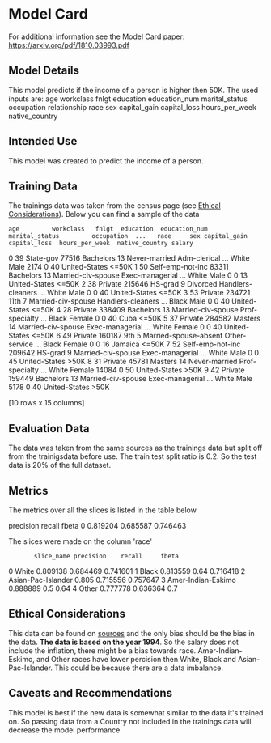 


# Model Card

For additional information see the Model Card paper:
https://arxiv.org/pdf/1810.03993.pdf

## Model Details

This model predicts if the income of a person is higher then 50K. The used inputs are:
	age
	workclass
	fnlgt
	education
	education_num
	marital_status
	occupation
	relationship
	race
	sex
	capital_gain
	capital_loss
	hours_per_week
	native_country

## Intended Use

This model was created to predict the income of a person.

## Training Data

The trainings data was taken from the census page (see [Ethical Considerations](#Ethical-Considerations)). Below you can find a sample of the data

    age         workclass   fnlgt  education  education_num         marital_status         occupation  ...   race     sex capital_gain  capital_loss  hours_per_week  native_country salary
0   39         State-gov   77516  Bachelors             13          Never-married       Adm-clerical  ...  White    Male         2174             0              40   United-States  <=50K
1   50  Self-emp-not-inc   83311  Bachelors             13     Married-civ-spouse    Exec-managerial  ...  White    Male            0             0              13   United-States  <=50K
2   38           Private  215646    HS-grad              9               Divorced  Handlers-cleaners  ...  White    Male            0             0              40   United-States  <=50K
3   53           Private  234721       11th              7     Married-civ-spouse  Handlers-cleaners  ...  Black    Male            0             0              40   United-States  <=50K
4   28           Private  338409  Bachelors             13     Married-civ-spouse     Prof-specialty  ...  Black  Female            0             0              40            Cuba  <=50K
5   37           Private  284582    Masters             14     Married-civ-spouse    Exec-managerial  ...  White  Female            0             0              40   United-States  <=50K
6   49           Private  160187        9th              5  Married-spouse-absent      Other-service  ...  Black  Female            0             0              16         Jamaica  <=50K
7   52  Self-emp-not-inc  209642    HS-grad              9     Married-civ-spouse    Exec-managerial  ...  White    Male            0             0              45   United-States   >50K
8   31           Private   45781    Masters             14          Never-married     Prof-specialty  ...  White  Female        14084             0              50   United-States   >50K
9   42           Private  159449  Bachelors             13     Married-civ-spouse    Exec-managerial  ...  White    Male         5178             0              40   United-States   >50K

[10 rows x 15 columns]

## Evaluation Data

The data was taken from the same sources as the trainings data but split off from the trainigsdata before use. The train test split ratio is 0.2. So the test data is 20% of the full dataset.

## Metrics

The metrics over all the slices is listed in the table below

   precision    recall     fbeta
0   0.819204  0.685587  0.746463

The slices were made on the column 'race'

           slice_name precision    recall     fbeta
0               White  0.809138  0.684469  0.741601
1               Black  0.813559      0.64  0.716418
2  Asian-Pac-Islander     0.805  0.715556  0.757647
3  Amer-Indian-Eskimo  0.888889       0.5      0.64
4               Other  0.777778  0.636364       0.7



## Ethical Considerations

This data can be found on [sources](https://archive.ics.uci.edu/ml/datasets/census+income) and the only bias should be the bias in the data. **The data is based on the year 1994**. So the salary does not include the inflation, there might be a bias towards race. Amer-Indian-Eskimo, and Other races have lower percision then White, Black and Asian-Pac-Islander. This could be because there are a data imbalance.

## Caveats and Recommendations

This model is best if the new data is somewhat similar to the data it's trained on. So passing data from a Country not included in the trainings data will decrease the model performance.
